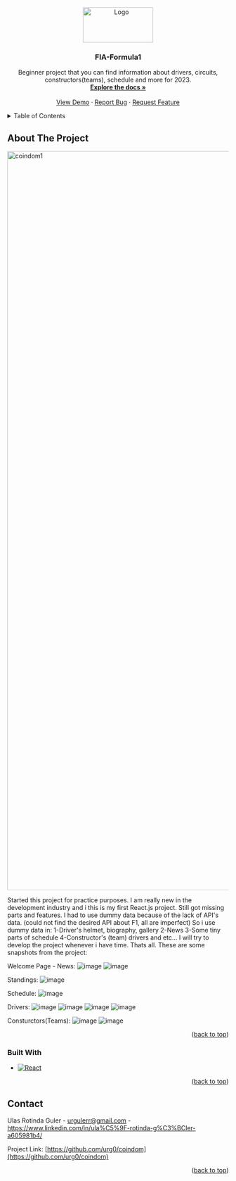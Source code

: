 
<a name="readme-top"></a>
<br />
<div align="center">
  <a href="https://github.com/github_username/repo_name">
    <img src="https://github.com/urg0/FIA-Formula1/assets/81859377/26f07cec-48dc-4cf5-bd44-731a4adfb372" alt="Logo" width="160" height="80">

  </a>

<h3 align="center">FIA-Formula1</h3>

  <p align="center">
Beginner project that you can find information about drivers, circuits, constructors(teams), schedule and more for 2023.
    <br />
    <a href="https://github.com/urg0/FIA-Formula1"><strong>Explore the docs »</strong></a>
    <br />
    <br />
    <a href="https://github.com/urg0/FIA-Formula1">View Demo</a>
    ·
    <a href="https://github.com/urg0/FIA-Formula1/issues">Report Bug</a>
    ·
    <a href="https://github.com/urg0/FIA-Formula1/issues">Request Feature</a>
  </p>
</div>




<details>
  <summary>Table of Contents</summary>
  <ol>
    <li>
      <a href="#about-the-project">About The Project</a>
      <ul>
        <li><a href="#built-with">Built With</a></li>
      </ul>
    </li>
    <li>
      <a href="#getting-started">Getting Started</a>
      <ul>
        <li><a href="#prerequisites">Prerequisites</a></li>
        <li><a href="#installation">Installation</a></li>
      </ul>
    </li>
    <li><a href="#usage">Usage</a></li>
    <li><a href="#roadmap">Roadmap</a></li>
    <li><a href="#contributing">Contributing</a></li>
    <li><a href="#license">License</a></li>
    <li><a href="#contact">Contact</a></li>
    <li><a href="#acknowledgments">Acknowledgments</a></li>
  </ol>
</details>



<!-- ABOUT THE PROJECT -->
## About The Project

<img width="1680" alt="coindom1" src="https://github.com/urg0/coindom/assets/81859377/8aee74f6-302f-44bc-a5d6-e0f94f152285">


Started this project for practice purposes. I am really new in the development industry and i this is my first React.js project. Still got missing parts and features. 
I had to use dummy data because of the lack of API's data. (could not find the desired API about F1, all are imperfect) So i use dummy data in:
1-Driver's helmet, biography, gallery
2-News
3-Some tiny parts of schedule
4-Constructor's (team) drivers and etc...
I will try to develop the project whenever i have time. Thats all.
These are some snapshots from the project:


Welcome Page - News:
![image](https://github.com/urg0/FIA-Formula1/assets/81859377/d1dca775-342b-4b03-a23f-5773d67a72a3)
![image](https://github.com/urg0/FIA-Formula1/assets/81859377/aac17b18-5f54-490d-938f-7f6b1e0072e6)


Standings:
![image](https://github.com/urg0/FIA-Formula1/assets/81859377/a0f35499-6296-4145-b03e-889354275356)

Schedule:
![image](https://github.com/urg0/FIA-Formula1/assets/81859377/b168ee05-c1c9-426c-820f-e174034beb5a)



Drivers:
![image](https://github.com/urg0/FIA-Formula1/assets/81859377/4cea08e2-71e0-4d01-9fe2-4e0548d89685)
![image](https://github.com/urg0/FIA-Formula1/assets/81859377/0ddd5cde-b767-4cfd-8b82-b56e1f9aec48)
![image](https://github.com/urg0/FIA-Formula1/assets/81859377/bbfa9988-f8de-4785-bcca-004aa11d0d77)
![image](https://github.com/urg0/FIA-Formula1/assets/81859377/dedc22c7-b518-425f-b4d0-566d29c1fab9)




Consturctors(Teams):
![image](https://github.com/urg0/FIA-Formula1/assets/81859377/21e057b9-f584-4e9a-9564-732ef1dcfcda)
![image](https://github.com/urg0/FIA-Formula1/assets/81859377/c0a7e684-3ea5-4406-831b-a6bf6ce8c66b)



<p align="right">(<a href="#readme-top">back to top</a>)</p>



### Built With


* [![React][React.js]][React-url]

<p align="right">(<a href="#readme-top">back to top</a>)</p>

## Contact

Ulas Rotinda Guler  - urgulerr@gmail.com - https://www.linkedin.com/in/ula%C5%9F-rotinda-g%C3%BCler-a605981b4/

Project Link: [https://github.com/urg0/coindom](https://github.com/urg0/coindom)

<p align="right">(<a href="#readme-top">back to top</a>)</p>


[React.js]: https://img.shields.io/badge/React-20232A?style=for-the-badge&logo=react&logoColor=61DAFB
[React-url]: https://reactjs.org/
